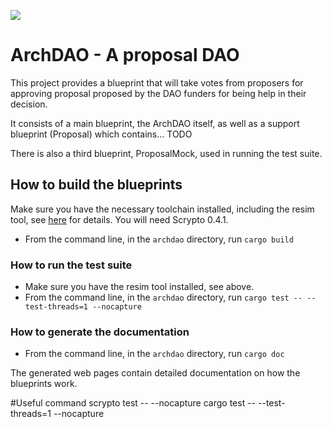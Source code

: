 ![](./ArchDAO.png)

# ArchDAO - A proposal DAO
This project provides a blueprint that will take votes from proposers 
for approving proposal proposed by the DAO funders for being help in their decision.

It consists of a main blueprint, the ArchDAO itself, as well as a
support blueprint (Proposal) which contains... TODO

There is also a third blueprint, ProposalMock, used in running
the test suite.

## How to build the blueprints
Make sure you have the necessary toolchain installed, including the
resim tool, see
[here](https://docs.radixdlt.com/main/scrypto/getting-started/install-scrypto.html)
for details. You will need Scrypto 0.4.1.
- From the command line, in the `archdao` directory, run `cargo build`

### How to run the test suite
- Make sure you have the resim tool installed, see above.
- From the command line, in the `archdao` directory, run `cargo test -- --test-threads=1 --nocapture`

### How to generate the documentation
- From the command line, in the `archdao` directory, run `cargo doc`

The generated web pages contain detailed documentation on how the
blueprints work.

#Useful command
scrypto test -- --nocapture
cargo test -- --test-threads=1 --nocapture


